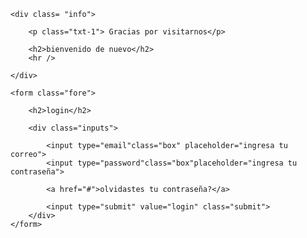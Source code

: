 <title>login</title>
<div class="container">

    <div class= "info">
     
        <p class="txt-1"> Gracias por visitarnos</p>

        <h2>bienvenido de nuevo</h2>
        <hr />
        
    </div>

    <form class="fore">

        <h2>login</h2>

        <div class="inputs">

            <input type="email"class="box" placeholder="ingresa tu correo">
            <input type="password"class="box"placeholder="ingresa tu contraseña">

            <a href="#">olvidastes tu contraseña?</a>

            <input type="submit" value="login" class="submit">
        </div>
    </form>
</div>